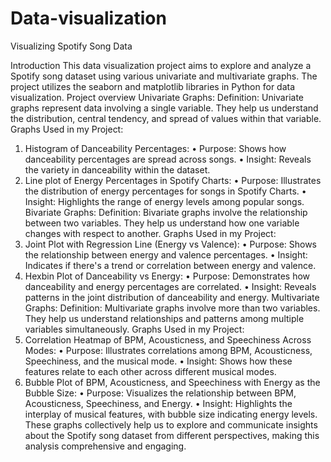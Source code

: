# Data-visualization
Visualizing Spotify Song Data

Introduction
This data visualization project aims to explore and analyze a Spotify song dataset using various univariate and multivariate graphs. The project utilizes the seaborn and matplotlib libraries in Python for data visualization.
Project overview
Univariate Graphs:
Definition: Univariate graphs represent data involving a single variable. They help us understand the distribution, central tendency, and spread of values within that variable.
Graphs Used in my Project:
1.	Histogram of Danceability Percentages:
•	Purpose: Shows how danceability percentages are spread across songs.
•	Insight: Reveals the variety in danceability within the dataset.
2.	Line plot of Energy Percentages in Spotify Charts:
•	Purpose: Illustrates the distribution of energy percentages for songs in Spotify Charts.
•	Insight: Highlights the range of energy levels among popular songs.
Bivariate Graphs:
Definition: Bivariate graphs involve the relationship between two variables. They help us understand how one variable changes with respect to another.
Graphs Used in my Project:
1.	Joint Plot with Regression Line (Energy vs Valence):
•	Purpose: Shows the relationship between energy and valence percentages.
•	Insight: Indicates if there's a trend or correlation between energy and valence.
2.	Hexbin Plot of Danceability vs Energy:
•	Purpose: Demonstrates how danceability and energy percentages are correlated.
•	Insight: Reveals patterns in the joint distribution of danceability and energy.
Multivariate Graphs:
Definition: Multivariate graphs involve more than two variables. They help us understand relationships and patterns among multiple variables simultaneously.
Graphs Used in my Project:
1.	Correlation Heatmap of BPM, Acousticness, and Speechiness Across Modes:
•	Purpose: Illustrates correlations among BPM, Acousticness, Speechiness, and the musical mode.
•	Insight: Shows how these features relate to each other across different musical modes.
2.	Bubble Plot of BPM, Acousticness, and Speechiness with Energy as the Bubble Size:
•	Purpose: Visualizes the relationship between BPM, Acousticness, Speechiness, and Energy.
•	Insight: Highlights the interplay of musical features, with bubble size indicating energy levels.
These graphs collectively help us to explore and communicate insights about the Spotify song dataset from different perspectives, making this analysis comprehensive and engaging.
